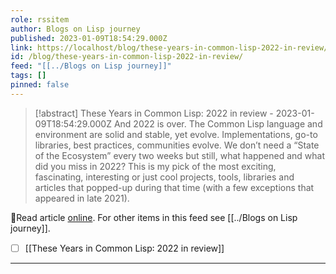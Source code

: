 ```yaml
---
role: rssitem
author: Blogs on Lisp journey
published: 2023-01-09T18:54:29.000Z
link: https://localhost/blog/these-years-in-common-lisp-2022-in-review/
id: /blog/these-years-in-common-lisp-2022-in-review/
feed: "[[../Blogs on Lisp journey]]"
tags: []
pinned: false
---
```

> [!abstract] These Years in Common Lisp: 2022 in review - 2023-01-09T18:54:29.000Z
> And 2022 is over. The Common Lisp language and environment are solid and stable, yet evolve. Implementations, go-to libraries, best practices, communities evolve. We don’t need a “State of the Ecosystem” every two weeks but still, what happened and what did you miss in 2022? This is my pick of the most exciting, fascinating, interesting or just cool projects, tools, libraries and articles that popped-up during that time (with a few exceptions that appeared in late 2021).

🔗Read article [online](https://localhost/blog/these-years-in-common-lisp-2022-in-review/). For other items in this feed see [[../Blogs on Lisp journey]].

- [ ] [[These Years in Common Lisp꞉ 2022 in review]]
- - -
